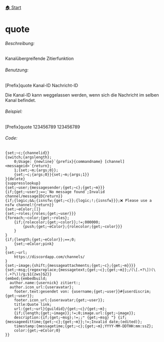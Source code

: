 [🏠 Start](https://jeanluc2305.github.io/Discord/)

# quote

###### Beschreibung:

Kanalübergreifende Zitierfunktion

###### Benutzung:

[Prefix]quote Kanal-ID Nachricht-ID

Die Kanal-ID kann weggelassen werden, wenn sich die Nachricht im selben Kanal befindet.

###### Beispiel:

[Prefix]quote 123456789 123456789

###### Code:

```
{set;~c;{channelid}}
{switch;{argslength};
    0;Usage: {newline}`{prefix}{commandname} [channel] <messageid>`{return};
    1;{set;~m;{args;0}};
    {set;~c;{args;0}}{set;~m;{args;1}}
}{delete}
{suppresslookup}
{set;~user;{messagesender;{get;~c};{get;~m}}}
{if;{get;~user};==;`No message found`;Invalid channel/messageID{return}}
{if;{logic;&&;{isnsfw;{get;~c}};{logic;!;{isnsfw}}};❌ Please use a nsfw channel!{return}}
{set;~eColor;[]}
{set;~roles;{roles;{get;~user}}}
{foreach;~color;{get;~roles};
    {if;{rolecolor;{get;~color}};!=;000000;
        {push;{get;~eColor};{rolecolor;{get;~color}}}
    }
}
{if;{length;{get;~eColor}};==;0;
    {set;~eColor;pink}
}
{set;~url;
    https://discordapp.com/channels/
}
{set;~image;{shift;{messageattachments;{get;~c};{get;~m}}}}
{set;~msg;{regexreplace;{messagetext;{get;~c};{get;~m}};/(\[.+?\])(\(.+?\))/g;$1{zws}$2}}
{embed;{embedbuild;
  author.name:{usernick} zitiert:;
  author.icon_url:{useravatar};
    footer.text:gesendet von: {username;{get;~user}}#{userdiscrim;{get;~user}};
    footer.icon_url:{useravatar;{get;~user}};
    title:Quote link;
    url:{get;~url}{guildid}/{get;~c}/{get;~m};
    {if;{length;{get;~image}};!=;0;image.url:{get;~image}};
    description:{if;{get;~msg};!=;;❝ {get;~msg} ❞} {if;{messageedittime;{get;~c};{get;~m}};!=;Invalid date;(edited)};
    timestamp:{messagetime;{get;~c};{get;~m};YYYY-MM-DDTHH:mm:ssZ};
    color:{get;~eColor;0}
}}
```

